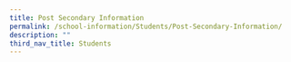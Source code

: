 ```yaml
---
title: Post Secondary Information
permalink: /school-information/Students/Post-Secondary-Information/
description: ""
third_nav_title: Students
---
```

